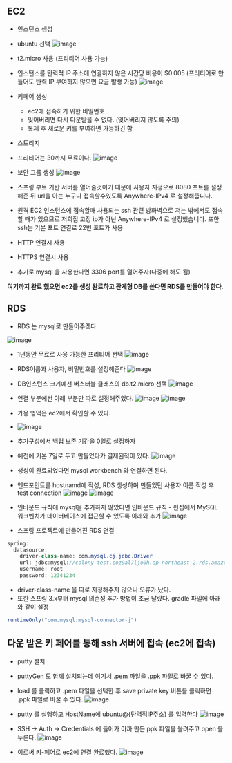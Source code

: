 ## EC2

* 인스턴스 생성
* ubuntu 선택
![image](https://github.com/dgjinsu/AWS-study/assets/97269799/e400c44f-5aad-4532-9808-a5d9072f69f1)


* t2.micro 사용 (프리티어 사용 가능)
 * 인스턴스를 탄력적 IP 주소에 연결하지 않은 시간당 비용이 $0.005 (프리티어로 만들어도 탄력 IP 부여하지 않으면 요금 발생 가능) 
![image](https://github.com/dgjinsu/AWS-study/assets/97269799/d883ed5b-7a45-41a0-8a9a-cee3d85de196)

* 키페어 생성
  * ec2에 접속하기 위한 비밀번호
  * 잊어버리면 다시 다운받을 수 없다. (잊어버리지 않도록 주의)
  * 복제 후 새로운 키를 부여하면 가능하긴 함

* 스토리지
* 프리티어는 30까지 무료이다.
![image](https://github.com/dgjinsu/AWS-study/assets/97269799/ce0fb0e0-2d23-46e8-89c6-da10328e35b0)

* 보안 그룹 생성
![image](https://github.com/dgjinsu/AWS-study/assets/97269799/6d870934-f423-417d-83bb-6a015495639f)
 * 스프링 부트 기반 서버를 열어줄것이기 때문에 사용자 지정으로 8080 포트를 설정해준 뒤 url을 아는 누구나 접속할수있도록 Anywhere-IPv4 로 설정해줍니다.
 * 원격 EC2 인스턴스에 접속할때 사용되는 ssh 관련 방화벽으로 저는 밖에서도 접속할 때가 있으므로 저희집 고정 ip가 아닌 Anywhere-IPv4 로 설정했습니다. 또한 ssh는 기본 포트 연결로 22번 포트가 사용
 * HTTP 연결시 사용
 * HTTPS 연결시 사용
 * 추가로 mysql 을 사용한다면 3306 port를 열어주자(나중에 해도 됨)


**여기까지 완료 했으면 ec2를 생성 완료하고 관계형 DB를 쓴다면 RDS를 만들어야 한다.**



## RDS 

* RDS 는 mysql로 만들어주겠다.

![image](https://github.com/dgjinsu/AWS-study/assets/97269799/853fcfc0-bbe0-4bfc-8dcc-b72086605395)

* 1년동안 무료로 사용 가능한 프리티어 선택
![image](https://github.com/dgjinsu/AWS-study/assets/97269799/c5a1ba0d-b623-40e2-897a-4ed5d54b63f5)

* RDS이름과 사용자, 비밀번호를 설정해준다
![image](https://github.com/dgjinsu/AWS-study/assets/97269799/82433fde-a515-4c0c-b8da-ea9db8ee48c2)

* DB인스턴스 크기에선 버스터블 클래스의 db.t2.micro 선택
![image](https://github.com/dgjinsu/AWS-study/assets/97269799/2ea00a2a-703f-43b7-bdc9-89f0c52df4e0)

* 연결 부분에선 아래 부분만 따로 설정해주었다.
![image](https://github.com/dgjinsu/AWS-study/assets/97269799/b6e5014c-e57d-42ad-9710-ca73398883f0)
![image](https://github.com/dgjinsu/AWS-study/assets/97269799/3bebfb77-97ae-432c-9608-3be713ade1ee)
* 가용 영역은 ec2에서 확인할 수 있다.
* ![image](https://github.com/dgjinsu/AWS-study/assets/97269799/059a2fcf-9eb9-48a9-b0f8-0e4d81567190)


* 추가구성에서 백업 보존 기간을 0일로 설정하자
* 예전에 기본 7일로 두고 만들었다가 결제된적이 있다.
![image](https://github.com/dgjinsu/AWS-study/assets/97269799/9c16fb61-1e66-4750-b3eb-06081d11120b)

* 생성이 완료되었다면 mysql workbench 와 연결하면 된다.

* 엔드포인트를 hostnamd에 작성, RDS 생성하며 만들었던 사용자 이름 작성 후 test connection
![image](https://github.com/dgjinsu/AWS-study/assets/97269799/1b7794a3-3666-4b1f-bd94-edd94d6fe176)
![image](https://github.com/dgjinsu/AWS-study/assets/97269799/b29405ba-1eb6-46e0-82c5-7f06a1609c1a)

* 인바운드 규칙에 mysql을 추가하지 않았다면 인바운드 규칙 - 편집에서 MySQL 워크벤치가  데이터베이스에 접근할 수 있도록 아래와 추가
![image](https://github.com/dgjinsu/AWS-study/assets/97269799/27f9b294-b0c6-47d8-b310-99af1d3a4f71)

* 스프링 프로젝트에 만들어진 RDS 연결
```java
spring:
  datasource:
    driver-class-name: com.mysql.cj.jdbc.Driver
    url: jdbc:mysql://colony-test.coz9al7ljo0h.ap-northeast-2.rds.amazonaws.com:3306/colony-test
    username: root
    password: 12341234
```
 * driver-class-name 을 따로 지정해주지 않으니 오류가 났다.
 * 또한 스프링 3.x부터 mysql 의존성 추가 방법이 조금 달랐다. gradle 파일에 아래와 같이 설정
```java
runtimeOnly("com.mysql:mysql-connector-j")
```





## 다운 받은 키 페어를 통해 ssh 서버에 접속 (ec2에 접속)

* putty 설치
* puttyGen 도 함께 설치되는데 여기서 .pem 파일을 .ppk 파일로 바꿀 수 있다.
* load 를 클릭하고 .pem 파일을 선택한 후 save private key 버튼을 클릭하면 .ppk 파일로 바꿀 수 있다.
![image](https://github.com/dgjinsu/AWS-study/assets/97269799/78ffe8d9-b5cc-4f70-a2f7-b3d7af4bdcd9)

* putty 를 실행하고 HostName에 ubuntu@{탄력적IP주소} 를 입력한다
![image](https://github.com/dgjinsu/AWS-study/assets/97269799/32c84ff0-e986-405a-8163-95d03af3591e)

* SSH -> Auth -> Credentials 에 들어가 아까 만든 ppk 파일을 올려주고 open 을 누른다. 
![image](https://github.com/dgjinsu/AWS-study/assets/97269799/ecd0a1eb-343d-4620-a470-ccdd5b661d8f)

* 이로써 키-페어로 ec2에 연결 완료했다.
![image](https://github.com/dgjinsu/AWS-study/assets/97269799/c9ef462f-0f52-4e7d-b2bd-702337ed0b3c)


